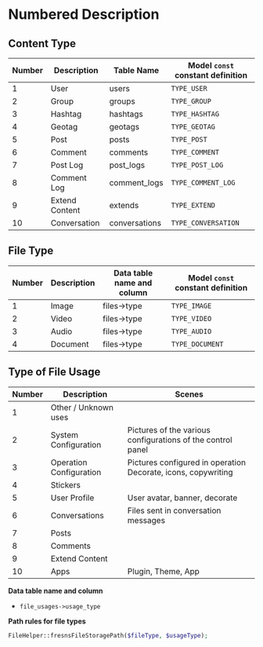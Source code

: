 # Numbered Description

## Content Type

| Number | Description | Table Name | Model `const` constant definition |
| --- | --- | --- | --- |
| 1 | User | users | `TYPE_USER` |
| 2 | Group | groups | `TYPE_GROUP` |
| 3 | Hashtag | hashtags | `TYPE_HASHTAG` |
| 4 | Geotag | geotags | `TYPE_GEOTAG` |
| 5 | Post | posts | `TYPE_POST` |
| 6 | Comment | comments | `TYPE_COMMENT` |
| 7 | Post Log | post_logs | `TYPE_POST_LOG` |
| 8 | Comment Log | comment_logs | `TYPE_COMMENT_LOG` |
| 9 | Extend Content | extends | `TYPE_EXTEND` |
| 10 | Conversation | conversations | `TYPE_CONVERSATION` |

## File Type

| Number | Description | Data table name and column | Model `const` constant definition |
| --- | --- | --- | --- |
| 1 | Image | files->type | `TYPE_IMAGE` |
| 2 | Video | files->type | `TYPE_VIDEO` |
| 3 | Audio | files->type | `TYPE_AUDIO` |
| 4 | Document | files->type | `TYPE_DOCUMENT` |

## Type of File Usage

| Number | Description | Scenes |
| --- | --- | --- |
| 1 | Other / Unknown uses |  |
| 2 | System Configuration | Pictures of the various configurations of the control panel |
| 3 | Operation Configuration | Pictures configured in operation<br>Decorate, icons, copywriting |
| 4 | Stickers |  |
| 5 | User Profile | User avatar, banner, decorate |
| 6 | Conversations | Files sent in conversation messages |
| 7 | Posts |  |
| 8 | Comments |  |
| 9 | Extend Content |  |
| 10 | Apps | Plugin, Theme, App |

**Data table name and column**

- `file_usages->usage_type`

**Path rules for file types**

```php
FileHelper::fresnsFileStoragePath($fileType, $usageType);
```
